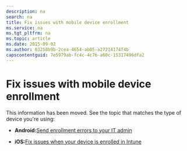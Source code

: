 ```yaml
---
description: na
search: na
title: Fix issues with mobile device enrollment
ms.service: na
ms.tgt_pltfrm: na
ms.topic: article
ms.date: 2015-09-02
ms.author: 03258b9b-2cea-4654-ab05-a27214174f4b
capscontentguid: 7e5979ab-fc4c-4c7b-a60c-15317496dfa2
---
```

# Fix issues with mobile device enrollment
This information has been moved. See the topic that matches the type of device you're using:

- **Android:**[Send enrollment errors to your IT admin](http://technet.microsoft.com/library/mt502762.aspx)

- **iOS:**[Fix issues when your device is enrolled in Intune](http://technet.microsoft.com/library/mt598622.aspx)

